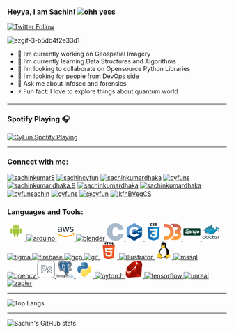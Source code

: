 ### Heyya, I am  [Sachin!](https://linkedin.com/in/sachinkumardhaka) ![ohh yess](https://user-images.githubusercontent.com/78366282/113204158-93569800-928a-11eb-867a-f7d700f96aa9.gif)


[![Twitter Follow](https://img.shields.io/twitter/follow/SachinCyFun?color=1DA1F2&logo=twitter&style=for-the-badge)](https://twitter.com/intent/follow?original_referer=https%3A%2F%2Fgithub.com%2FS4CH&screen_name=SachinCyFun)


![ezgif-3-b5db4f2e33d1](https://user-images.githubusercontent.com/78366282/112976616-b9891480-9172-11eb-9888-d75fa809e4a1.gif)



- 🔭 I’m currently working on Geospatial Imagery
- 🌱 I’m currently learning Data Structures and Algorithms
- 👯 I’m looking to collaborate on Opensource Python Libraries
- 🤔 I’m looking for people from DevOps side
- 💬 Ask me about infosec and forensics
- ⚡ Fun fact: I love to explore things about quantum world

---------------------------------------------------------------------

### Spotify Playing 🎧

[<img src="https://now-playing-codestackr.vercel.app/api/spotify-playing" alt="CyFun Spotify Playing" width="350" />](https://open.spotify.com/user/q1ms6z3j6qayohjlwve9ei4ag)

---------------------------------------------------------------------


### Connect with me:

<p align="left">
<a href="https://dev.to/sachinkumar8" target="blank"><img align="center" src="https://cdn.jsdelivr.net/npm/simple-icons@3.0.1/icons/dev-dot-to.svg" alt="sachinkumar8" height="30" width="40" /></a>
<a href="https://twitter.com/sachincyfun" target="blank"><img align="center" src="https://cdn.jsdelivr.net/npm/simple-icons@3.0.1/icons/twitter.svg" alt="sachincyfun" height="30" width="40" /></a>
<a href="https://linkedin.com/in/sachinkumardhaka" target="blank"><img align="center" src="https://cdn.jsdelivr.net/npm/simple-icons@3.0.1/icons/linkedin.svg" alt="sachinkumardhaka" height="30" width="40" /></a>
<a href="https://kaggle.com/cyfuns" target="blank"><img align="center" src="https://cdn.jsdelivr.net/npm/simple-icons@3.0.1/icons/kaggle.svg" alt="cyfuns" height="30" width="40" /></a>
<a href="https://fb.com/sachinkumar.dhaka.9" target="blank"><img align="center" src="https://cdn.jsdelivr.net/npm/simple-icons@3.0.1/icons/facebook.svg" alt="sachinkumar.dhaka.9" height="30" width="40" /></a>
<a href="https://instagram.com/sachinkumardhaka" target="blank"><img align="center" src="https://cdn.jsdelivr.net/npm/simple-icons@3.0.1/icons/instagram.svg" alt="sachinkumardhaka" height="30" width="40" /></a>
<a href="https://www.youtube.com/c/sachinkumardhaka" target="blank"><img align="center" src="https://cdn.jsdelivr.net/npm/simple-icons@3.0.1/icons/youtube.svg" alt="sachinkumardhaka" height="30" width="40" /></a>
<a href="https://www.codechef.com/users/cyfunsachin" target="blank"><img align="center" src="https://cdn.jsdelivr.net/npm/simple-icons@3.1.0/icons/codechef.svg" alt="cyfunsachin" height="30" width="40" /></a>
<a href="https://www.leetcode.com/cyfuns" target="blank"><img align="center" src="https://cdn.jsdelivr.net/npm/simple-icons@3.0.1/icons/leetcode.svg" alt="cyfuns" height="30" width="40" /></a>
<a href="https://www.hackerearth.com/@cyfun" target="blank"><img align="center" src="https://cdn.jsdelivr.net/npm/simple-icons@3.0.1/icons/hackerearth.svg" alt="@cyfun" height="30" width="40" /></a>
<a href="https://discord.gg/jkfnBVegCS" target="blank"><img align="center" src="https://cdn.jsdelivr.net/npm/simple-icons@3.0.1/icons/discord.svg" alt="jkfnBVegCS" height="30" width="40" /></a>
</p>

<h3 align="left">Languages and Tools:</h3>
<p align="left"> <a href="https://developer.android.com" target="_blank"> <img src="https://raw.githubusercontent.com/devicons/devicon/master/icons/android/android-original-wordmark.svg" alt="android" width="40" height="40"/> </a> <a href="https://www.arduino.cc/" target="_blank"> <img src="https://cdn.worldvectorlogo.com/logos/arduino-1.svg" alt="arduino" width="40" height="40"/> </a> <a href="https://aws.amazon.com" target="_blank"> <img src="https://raw.githubusercontent.com/devicons/devicon/master/icons/amazonwebservices/amazonwebservices-original-wordmark.svg" alt="aws" width="40" height="40"/> </a> <a href="https://www.blender.org/" target="_blank"> <img src="https://download.blender.org/branding/community/blender_community_badge_white.svg" alt="blender" width="40" height="40"/> </a> <a href="https://www.cprogramming.com/" target="_blank"> <img src="https://raw.githubusercontent.com/devicons/devicon/master/icons/c/c-original.svg" alt="c" width="40" height="40"/> </a> <a href="https://www.w3schools.com/cpp/" target="_blank"> <img src="https://raw.githubusercontent.com/devicons/devicon/master/icons/cplusplus/cplusplus-original.svg" alt="cplusplus" width="40" height="40"/> </a> <a href="https://www.w3schools.com/css/" target="_blank"> <img src="https://raw.githubusercontent.com/devicons/devicon/master/icons/css3/css3-original-wordmark.svg" alt="css3" width="40" height="40"/> </a> <a href="https://d3js.org/" target="_blank"> <img src="https://raw.githubusercontent.com/devicons/devicon/master/icons/d3js/d3js-original.svg" alt="d3js" width="40" height="40"/> </a> <a href="https://www.djangoproject.com/" target="_blank"> <img src="https://raw.githubusercontent.com/devicons/devicon/master/icons/django/django-original.svg" alt="django" width="40" height="40"/> </a> <a href="https://www.docker.com/" target="_blank"> <img src="https://raw.githubusercontent.com/devicons/devicon/master/icons/docker/docker-original-wordmark.svg" alt="docker" width="40" height="40"/> </a> <a href="https://www.figma.com/" target="_blank"> <img src="https://www.vectorlogo.zone/logos/figma/figma-icon.svg" alt="figma" width="40" height="40"/> </a> <a href="https://firebase.google.com/" target="_blank"> <img src="https://www.vectorlogo.zone/logos/firebase/firebase-icon.svg" alt="firebase" width="40" height="40"/> </a> <a href="https://cloud.google.com" target="_blank"> <img src="https://www.vectorlogo.zone/logos/google_cloud/google_cloud-icon.svg" alt="gcp" width="40" height="40"/> </a> <a href="https://git-scm.com/" target="_blank"> <img src="https://www.vectorlogo.zone/logos/git-scm/git-scm-icon.svg" alt="git" width="40" height="40"/> </a> <a href="https://www.w3.org/html/" target="_blank"> <img src="https://raw.githubusercontent.com/devicons/devicon/master/icons/html5/html5-original-wordmark.svg" alt="html5" width="40" height="40"/> </a> <a href="https://www.adobe.com/in/products/illustrator.html" target="_blank"> <img src="https://www.vectorlogo.zone/logos/adobe_illustrator/adobe_illustrator-icon.svg" alt="illustrator" width="40" height="40"/> </a> <a href="https://www.linux.org/" target="_blank"> <img src="https://raw.githubusercontent.com/devicons/devicon/master/icons/linux/linux-original.svg" alt="linux" width="40" height="40"/> </a> <a href="https://www.microsoft.com/en-us/sql-server" target="_blank"> <img src="https://cdn.worldvectorlogo.com/logos/microsoft-sql-server.svg" alt="mssql" width="40" height="40"/> </a> <a href="https://opencv.org/" target="_blank"> <img src="https://www.vectorlogo.zone/logos/opencv/opencv-icon.svg" alt="opencv" width="40" height="40"/> </a> <a href="https://www.photoshop.com/en" target="_blank"> <img src="https://raw.githubusercontent.com/devicons/devicon/master/icons/photoshop/photoshop-line.svg" alt="photoshop" width="40" height="40"/> </a> <a href="https://www.postgresql.org" target="_blank"> <img src="https://raw.githubusercontent.com/devicons/devicon/master/icons/postgresql/postgresql-original-wordmark.svg" alt="postgresql" width="40" height="40"/> </a> <a href="https://www.python.org" target="_blank"> <img src="https://raw.githubusercontent.com/devicons/devicon/master/icons/python/python-original.svg" alt="python" width="40" height="40"/> </a> <a href="https://pytorch.org/" target="_blank"> <img src="https://www.vectorlogo.zone/logos/pytorch/pytorch-icon.svg" alt="pytorch" width="40" height="40"/> </a> <a href="https://www.ruby-lang.org/en/" target="_blank"> <img src="https://raw.githubusercontent.com/devicons/devicon/master/icons/ruby/ruby-original.svg" alt="ruby" width="40" height="40"/> </a> <a href="https://www.tensorflow.org" target="_blank"> <img src="https://www.vectorlogo.zone/logos/tensorflow/tensorflow-icon.svg" alt="tensorflow" width="40" height="40"/> </a> <a href="https://unrealengine.com/" target="_blank"> <img src="https://raw.githubusercontent.com/kenangundogan/fontisto/036b7eca71aab1bef8e6a0518f7329f13ed62f6b/icons/svg/brand/unreal-engine.svg" alt="unreal" width="40" height="40"/> </a> <a href="https://zapier.com" target="_blank"> <img src="https://www.vectorlogo.zone/logos/zapier/zapier-icon.svg" alt="zapier" width="40" height="40"/> </a> </p>

---------------------------------------------------------------------

![Top Langs](https://github-readme-stats.vercel.app/api/top-langs/?username=S4CH&layout=compact)

---------------------------------------------------------------------

![Sachin's GitHub stats](https://github-readme-stats.vercel.app/api?username=S4CH&theme=tokyonight&show_icons=true)

